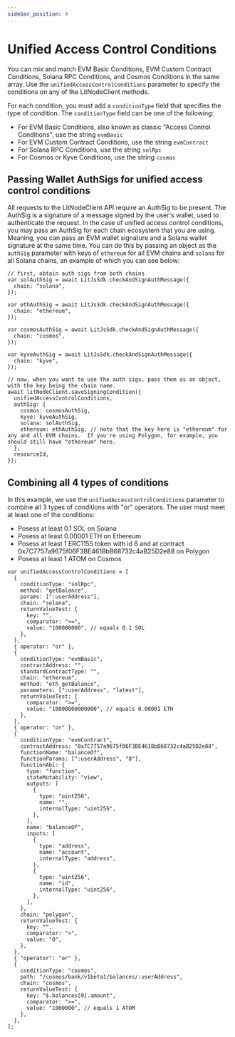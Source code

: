 ```yaml
---
sidebar_position: 4
---
```


# Unified Access Control Conditions

You can mix and match EVM Basic Conditions, EVM Custom Contract Conditions, Solana RPC Conditions, and Cosmos Conditions in the same array. Use the `unifiedAccessControlConditions` parameter to specify the conditions on any of the LitNodeClient methods.

For each condition, you must add a `conditionType` field that specifies the type of condition. The `conditionType` field can be one of the following:

- For EVM Basic Conditions, also known as classic "Access Control Conditions", use the string `evmBasic`
- For EVM Custom Contract Conditions, use the string `evmContract`
- For Solana RPC Conditions, use the string `solRpc`
- For Cosmos or Kyve Conditions, use the string `cosmos`

## Passing Wallet AuthSigs for unified access control conditions

All requests to the LitNodeClient API require an AuthSig to be present. The AuthSig is a signature of a message signed by the user's wallet, used to authenticate the request. In the case of unified access control conditions, you may pass an AuthSig for each chain ecosystem that you are using. Meaning, you can pass an EVM wallet signature and a Solana wallet signature at the same time. You can do this by passing an object as the `authSig` parameter with keys of `ethereum` for all EVM chains and `solana` for all Solana chains, an example of which you can see below:

```
// first, obtain auth sigs from both chains
var solAuthSig = await LitJsSdk.checkAndSignAuthMessage({
  chain: "solana",
});

var ethAuthSig = await LitJsSdk.checkAndSignAuthMessage({
  chain: "ethereum",
});

var cosmosAuthSig = await LitJsSdk.checkAndSignAuthMessage({
  chain: "cosmos",
});

var kyveAuthSig = await LitJsSdk.checkAndSignAuthMessage({
  chain: "kyve",
});

// now, when you want to use the auth sigs, pass them as an object, with the key being the chain name.
await litNodeClient.saveSigningCondition({
  unifiedAccessControlConditions,
  authSig: {
    cosmos: cosmosAuthSig,
    kyve: kyveAuthSig,
    solana: solAuthSig,
    ethereum: ethAuthSig, // note that the key here is "ethereum" for any and all EVM chains.  If you're using Polygon, for example, you should still have "ethereum" here.
  },
  resourceId,
});
```

## Combining all 4 types of conditions

In this example, we use the `unifiedAccessControlConditions` parameter to combine all 3 types of conditions with "or" operators. The user must meet at least one of the conditions:

- Posess at least 0.1 SOL on Solana
- Posess at least 0.00001 ETH on Ethereum
- Posess at least 1 ERC1155 token with id 8 and at contract 0x7C7757a9675f06F3BE4618bB68732c4aB25D2e88 on Polygon
- Posess at least 1 ATOM on Cosmos

```
var unifiedAccessControlConditions = [
  {
    conditionType: "solRpc",
    method: "getBalance",
    params: [":userAddress"],
    chain: "solana",
    returnValueTest: {
      key: "",
      comparator: ">=",
      value: "100000000", // equals 0.1 SOL
    },
  },
  { operator: "or" },
  {
    conditionType: "evmBasic",
    contractAddress: "",
    standardContractType: "",
    chain: "ethereum",
    method: "eth_getBalance",
    parameters: [":userAddress", "latest"],
    returnValueTest: {
      comparator: ">=",
      value: "10000000000000", // equals 0.00001 ETH
    },
  },
  { operator: "or" },
  {
    conditionType: "evmContract",
    contractAddress: "0x7C7757a9675f06F3BE4618bB68732c4aB25D2e88",
    functionName: "balanceOf",
    functionParams: [":userAddress", "8"],
    functionAbi: {
      type: "function",
      stateMutability: "view",
      outputs: [
        {
          type: "uint256",
          name: "",
          internalType: "uint256",
        },
      ],
      name: "balanceOf",
      inputs: [
        {
          type: "address",
          name: "account",
          internalType: "address",
        },
        {
          type: "uint256",
          name: "id",
          internalType: "uint256",
        },
      ],
    },
    chain: "polygon",
    returnValueTest: {
      key: "",
      comparator: ">",
      value: "0",
    },
  },
  { "operator": "or" },
  {
    conditionType: "cosmos",
    path: "/cosmos/bank/v1beta1/balances/:userAddress",
    chain: "cosmos",
    returnValueTest: {
      key: "$.balances[0].amount",
      comparator: ">=",
      value: "1000000", // equals 1 ATOM
    },
  },
];
```
